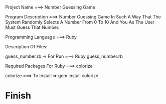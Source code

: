 Project Name ===> Number Guessing Game

Program Description ===> Number Guessing Game In Such A Way That The System Randomly Selects A Number From 0 To 10 And You As The User Must Guess That Number.

Programming Language ===> Ruby

Description Of Files:

guess_number.rb => For Run ===> Ruby guess_number.rb

Required Packages For Ruby ===> colorize

colorize ===> To Install => gem install colorize

# Finish
